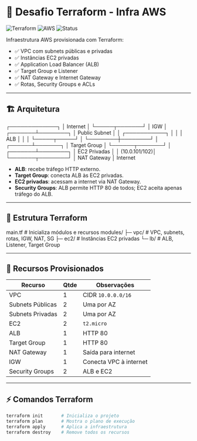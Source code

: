 # 🚀 Desafio Terraform - Infra AWS

![Terraform](https://img.shields.io/badge/Terraform-623CE4?logo=terraform&logoColor=white)
![AWS](https://img.shields.io/badge/AWS-FF9900?logo=amazon-aws&logoColor=white)
![Status](https://img.shields.io/badge/Status-Done-brightgreen)

Infraestrutura AWS provisionada com Terraform:

- ✅ VPC com subnets públicas e privadas  
- ✅ Instâncias EC2 privadas  
- ✅ Application Load Balancer (ALB)  
- ✅ Target Group e Listener  
- ✅ NAT Gateway e Internet Gateway  
- ✅ Rotas, Security Groups e ACLs

---

## 🏗 Arquitetura

   ┌─────────────┐
   │   Internet  │
   └─────┬───────┘
         │
       IGW
         │
 ┌───────┴────────┐
 │   Public Subnet │
 │  ┌───────────┐ │
 │  │    ALB    │ │
 │  └─────┬─────┘ │
 └────────┼────────┘
          │
   ┌──────┴───────┐
   │ Target Group │
   └──────┬───────┘
          │
  ┌───────┴────────┐
  │  EC2 Privadas  │
  │  (10.0.101/102)│
  └───────┬────────┘
          │
      NAT Gateway
          │
       Internet


- **ALB**: recebe tráfego HTTP externo.  
- **Target Group**: conecta ALB às EC2 privadas.  
- **EC2 privadas**: acessam a internet via NAT Gateway.  
- **Security Groups**: ALB permite HTTP 80 de todos; EC2 aceita apenas tráfego do ALB.

---

## 📂 Estrutura Terraform

main.tf # Inicializa módulos e recursos
modules/
├─ vpc/ # VPC, subnets, rotas, IGW, NAT, SG
├─ ec2/ # Instâncias EC2 privadas
└─ lb/ # ALB, Listener, Target Group


---

## 🔹 Recursos Provisionados

| Recurso             | Qtde | Observações                  |
|--------------------|------|-----------------------------|
| VPC                 | 1    | CIDR `10.0.0.0/16`          |
| Subnets Públicas    | 2    | Uma por AZ                  |
| Subnets Privadas    | 2    | Uma por AZ                  |
| EC2                 | 2    | `t2.micro`                  |
| ALB                 | 1    | HTTP 80                     |
| Target Group        | 1    | HTTP 80                     |
| NAT Gateway         | 1    | Saída para internet         |
| IGW                 | 1    | Conecta VPC à internet      |
| Security Groups     | 2    | ALB e EC2                   |

---

## ⚡ Comandos Terraform

```bash
terraform init       # Inicializa o projeto
terraform plan       # Mostra o plano de execução
terraform apply      # Aplica a infraestrutura
terraform destroy    # Remove todos os recursos
